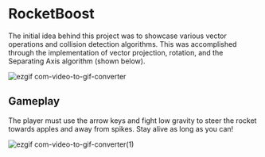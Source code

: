 # RocketBoost
The initial idea behind this project was to showcase various vector operations and collision detection algorithms. 
This was accomplished through the implementation of vector projection, rotation, and the Separating Axis algorithm (shown below).


![ezgif com-video-to-gif-converter](https://github.com/user-attachments/assets/007b955a-ed64-4648-b439-a4c9b10d77e5)

## Gameplay
The player must use the arrow keys and fight low gravity to steer the rocket towards apples and away from spikes.
Stay alive as long as you can!

![ezgif com-video-to-gif-converter(1)](https://github.com/user-attachments/assets/89b790f8-e8cf-4e09-be1e-b7152012a3de)


